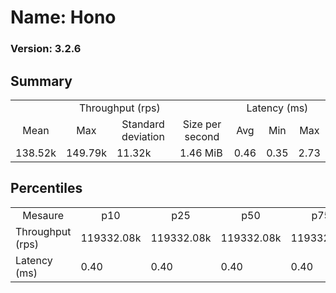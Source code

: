 # Name: Hono 
  
  ### Version: 3.2.6

## Summary
<table>
<tr>
    <td align="center" colspan="4">Throughput (rps)</td>
    <td align="center" colspan="3">Latency (ms)</td>
</tr>
<tr>
    <td align="center">Mean</td>
    <td align="center">Max</td>
    <td align="center">Standard deviation</td>
    <td align="center">Size per second</td>
    <td align="center">Avg</td>
    <td align="center">Min</td>
    <td align="center">Max</td>
</tr>
<tr>
    <td>138.52k</td>
    <td>149.79k</td>
    <td>11.32k</td>
    <td>1.46 MiB</td>
    <td>0.46</td>
    <td>0.35</td>
    <td>2.73</td>
</tr>
</table>

## Percentiles

<table>
<tr>
  <td align="center">Mesaure</td>
  <td align="center">p10</td>
  <td align="center">p25</td>
  <td align="center">p50</td>
  <td align="center">p75</td>
  <td align="center">p90</td>
  <td align="center">p95</td>
  <td align="center">p99</td>
</tr>
<tr>
  <td>Throughput (rps)</td>
  <td>119332.08k</td>
  <td>119332.08k</td>
  <td>119332.08k</td>
  <td>119332.08k</td>
  <td>149462.58k</td>
  <td>149742.82k</td>
  <td>149789.81k</td>
</tr>
<tr>
  <td>Latency (ms)</td>
  <td>0.40</td>
  <td>0.40</td>
  <td>0.40</td>
  <td>0.40</td>
  <td>0.48</td>
  <td>0.51</td>
  <td>1.21</td>
</tr>
</table>
